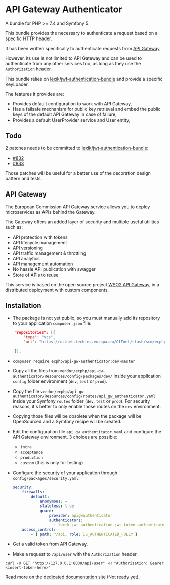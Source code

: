 # API Gateway Authenticator

A bundle for PHP >= 7.4 and Symfony 5.

This bundle provides the necessary to authenticate a request based on a specific HTTP header.

It has been written specifically to authenticate requests from [API Gateway][http wso2 documentation].

However, its use is not limited to API Gateway and can be used to authenticate from any other services too, as long as they use the `Authorization` header.

This bundle relies on [lexik/jwt-authentication-bundle][http lexik/jwt-authentication-bundle]
and provide a specific KeyLoader.

The features it provides are:

- Provides default configuration to work with API Gateway,
- Has a failsafe mechanism for public key retrieval and embed the public keys of the default API Gateway in case of failure,
- Provides a default UserProvider service and User entity,

## Todo

2 patches needs to be committed to [lexik/jwt-authentication-bundle][http lexik/jwt-authentication-bundle]:

- [#832](https://github.com/lexik/LexikJWTAuthenticationBundle/pull/832)
- [#833](https://github.com/lexik/LexikJWTAuthenticationBundle/pull/833)

Those patches will be useful for a better use of the decoration design pattern and tests.

## API Gateway

The European Commission API Gateway service allows you to deploy microservices as APIs behind the Gateway.

The Gateway offers an added layer of security and multiple useful utilities such as:

- API protection with tokens
- API lifecycle management
- API versioning
- API traffic management & throttling
- API analytics
- API management automation
- No hassle API publication with swagger
- Store of APIs to reuse

This service is based on the open source project [WSO2 API Gateway][http wso2 website], in a distributed deployment with custom components.

## Installation

- The package is not yet public, so you must manually add its repository to your application `composer.json` file:

```json
    "repositories": [{
        "type": "vcs",
        "url": "https://citnet.tech.ec.europa.eu/CITnet/stash/scm/ecphp/api-gw-authenticator.git"

    }],
```

- `composer require ecphp/api-gw-authenticator:dev-master`

- Copy all the files from `vendor/ecphp/api-gw-authenticator/Resources/config/packages/dev/` inside your application `config` folder environment (`dev`, `test` or `prod`).

- Copy the file `vendor/ecphp/api-gw-authenticator/Resources/config/routes/api_gw_authenticator.yaml` inside your Symfony `routes` folder (`dev`, `test` or `prod`). For security reasons, it's better to only enable those routes on the `dev` environment.

- Copying those files will be obsolete when the package will be OpenSourced and a Symfony recipe will be created.

- Edit the configuration file `api_gw_authenticator.yaml` and configure the API Gateway environment.
  3 choices are possible:
  - `intra`
  - `acceptance`
  - `production`
  - `custom` (this is only for testing)

- Configure the security of your application through `config/packages/security.yaml`:

    ```yaml
    security:
        firewalls:
            default:
                anonymous: ~
                stateless: true
                guard:
                    provider: apigwauthenticator
                    authenticators:
                      - lexik_jwt_authentication.jwt_token_authenticator
        access_control:
            - { path: ^/api, role: IS_AUTHENTICATED_FULLY }
    ```

- Get a valid token from API Gateway.

- Make a request to `/api/user` with the `Authorization` header.

```shell
curl -X GET "http://127.0.0.1:8000/api/user" -H "Authorization: Bearer <insert-token-here>"
```

Read more on the [dedicated documentation site][http readthedocs] (Not ready yet).

[http wso2 documentation]: https://docs.wso2.com/display/AM260/
[http wso2 website]: https://wso2.com/
[http lexik/jwt-authentication-bundle]: https://github.com/lexik/LexikJWTAuthenticationBundle
[http readthedocs]: https://ecphp-api-gw-authenticator-bundle.readthedocs.io/
